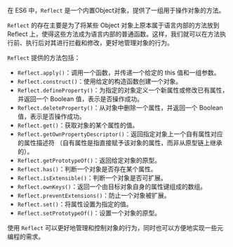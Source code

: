 在 ES6 中，`Reflect` 是一个内置Object对象，提供了一组用于操作对象的方法。

`Reflect` 的存在主要是为了将某些 Object 对象上原本属于语言内部的方法放到 Reflect 上，使得这些方法成为语言内部的普通函数。这样，我们就可以在方法执行前、执行后对其进行拦截和修改，更好地管理对象的行为。

`Reflect` 提供的方法包括：

- `Reflect.apply()`：调用一个函数，并传递一个给定的 this 值和一组参数。
- `Reflect.construct()`：使用给定的构造函数创建一个对象。
- `Reflect.defineProperty()`：为指定的对象定义一个新属性或修改已有属性，并返回一个 Boolean 值，表示是否操作成功。
- `Reflect.deleteProperty()`：从对象中删除一个属性，并返回一个 Boolean 值，表示是否操作成功。
- `Reflect.get()`：获取对象的某个属性的值。
- `Reflect.getOwnPropertyDescriptor()`：返回指定对象上一个自有属性对应的属性描述符
   （自有属性是指直接赋予该对象的属性，而非从原型链上继承的）。
- `Reflect.getPrototypeOf()`：返回给定对象的原型。
- `Reflect.has()`：判断一个对象是否存在某个属性。
- `Reflect.isExtensible()`：判断一个对象是否可扩展。
- `Reflect.ownKeys()`：返回一个由目标对象自身的属性键组成的数组。
- `Reflect.preventExtensions()`：防止一个对象被扩展。
- `Reflect.set()`：将属性设置为指定的值。
- `Reflect.setPrototypeOf()`：设置一个对象的原型。

使用 `Reflect` 可以更好地管理和控制对象的行为，同时也可以方便地实现一些元编程的需求。